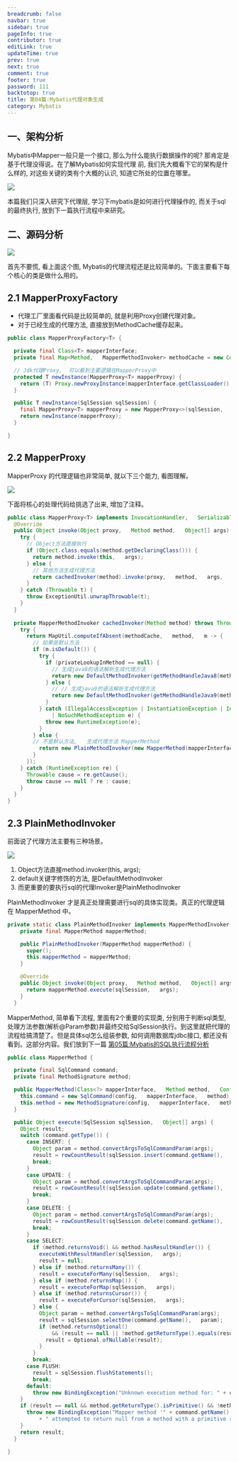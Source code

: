 ```yaml
---
breadcrumb: false
navbar: true
sidebar: true
pageInfo: true
contributor: true
editLink: true
updateTime: true
prev: true
next: true
comment: true
footer: true
password: 111
backtotop: true
title: 第04篇:Mybatis代理对象生成
category: Mybatis
---
```


<PageBanner/>


## 一、架构分析

Mybatis中Mapper一般只是一个接口,  那么为什么能执行数据操作的呢? 那肯定是基于代理没得说。在了解Mybatis如何实现代理
前,  我们先大概看下它的架构是什么样的,  对这些关键的类有个大概的认识,  知道它所处的位置在哪里。

![](https://img.springlearn.cn/blog/learn_1649424512000.png)

本篇我们只深入研究下代理层,   学习下mybatis是如何进行代理操作的,   而关于sql的最终执行,   放到下一篇执行流程中来研究。


## 二、源码分析

![](https://img.springlearn.cn/blog/learn_1649301019000.png)

首先不要慌,  看上面这个图,  Mybatis的代理流程还是比较简单的。下面主要看下每个核心的类是做什么用的。

## 2.1 MapperProxyFactory

- 代理工厂里面看代码是比较简单的,  就是利用Proxy创建代理对象。
- 对于已经生成的代理方法,  直接放到MethodCache缓存起来。

```java 
public class MapperProxyFactory<T> {

  private final Class<T> mapperInterface;
  private final Map<Method,   MapperMethodInvoker> methodCache = new ConcurrentHashMap<>();

  // Jdk代理Proxy,  可以看到主要逻辑在MapperProxy中
  protected T newInstance(MapperProxy<T> mapperProxy) {
    return (T) Proxy.newProxyInstance(mapperInterface.getClassLoader(),   new Class[] { mapperInterface },   mapperProxy);
  }

  public T newInstance(SqlSession sqlSession) {
    final MapperProxy<T> mapperProxy = new MapperProxy<>(sqlSession,   mapperInterface,   methodCache);
    return newInstance(mapperProxy);
  }

}
```

## 2.2 MapperProxy 

MapperProxy 的代理逻辑也非常简单,  就以下三个能力,  看图理解。

![](https://img.springlearn.cn/blog/learn_1649079715000.png)

下面将核心的处理代码给挑选了出来,  增加了注释。

```java 
public class MapperProxy<T> implements InvocationHandler,   Serializable {
  @Override
  public Object invoke(Object proxy,   Method method,   Object[] args) throws Throwable {
    try {
      // Object方法直接执行
      if (Object.class.equals(method.getDeclaringClass())) {
        return method.invoke(this,   args);
      } else {
        // 其他方法生成代理方法
        return cachedInvoker(method).invoke(proxy,   method,   args,   sqlSession);
      }
    } catch (Throwable t) {
      throw ExceptionUtil.unwrapThrowable(t);
    }
  }
  
  private MapperMethodInvoker cachedInvoker(Method method) throws Throwable {
    try {
      return MapUtil.computeIfAbsent(methodCache,   method,   m -> {
        // 如果是默认方法
        if (m.isDefault()) {
          try {
            if (privateLookupInMethod == null) {
              // 生成java8的语法解析生成代理方法
              return new DefaultMethodInvoker(getMethodHandleJava8(method));
            } else {
              // // 生成java9的语法解析生成代理方法
              return new DefaultMethodInvoker(getMethodHandleJava9(method));
            }
          } catch (IllegalAccessException | InstantiationException | InvocationTargetException
              | NoSuchMethodException e) {
            throw new RuntimeException(e);
          }
        } else {
        // 不是默认方法,   生成代理方法 MapperMethod
          return new PlainMethodInvoker(new MapperMethod(mapperInterface,   method,   sqlSession.getConfiguration()));
        }
      });
    } catch (RuntimeException re) {
      Throwable cause = re.getCause();
      throw cause == null ? re : cause;
    }
  }
}
```

## 2.3 PlainMethodInvoker

前面说了代理方法主要有三种场景。

![](https://img.springlearn.cn/blog/learn_1649079715000.png)

1. Object方法直接method.invoker(this,  args);
2. default关键字修饰的方法,  是DefaultMethodInvoker
3. 而更重要的要执行sql的代理Invoker是PlainMethodInvoker


PlainMethodInvoker 才是真正处理需要进行sql的具体实现类。真正的代理逻辑在 MapperMethod 中。

```java 
private static class PlainMethodInvoker implements MapperMethodInvoker {
    private final MapperMethod mapperMethod;

    public PlainMethodInvoker(MapperMethod mapperMethod) {
      super();
      this.mapperMethod = mapperMethod;
    }

    @Override
    public Object invoke(Object proxy,   Method method,   Object[] args,   SqlSession sqlSession) throws Throwable {
      return mapperMethod.execute(sqlSession,   args);
    }
  }
```

MapperMethod,  简单看下流程,   里面有2个重要的实现类,   分别用于判断sql类型,   处理方法参数(解析@Param参数)并最终交给SqlSession执行。到这里就把代理的
流程给搞清楚了。但是具体sql怎么组装参数,   如何调用数据库jdbc接口,   都还没有看到。这部分内容。我们放到下一篇 [第05篇:Mybatis的SQL执行流程分析](./Mybatis执行流程分析)

```java 
public class MapperMethod {

  private final SqlCommand command;
  private final MethodSignature method;

  public MapperMethod(Class<?> mapperInterface,   Method method,   Configuration config) {
    this.command = new SqlCommand(config,   mapperInterface,   method);
    this.method = new MethodSignature(config,   mapperInterface,   method);
  }

  public Object execute(SqlSession sqlSession,   Object[] args) {
    Object result;
    switch (command.getType()) {
      case INSERT: {
        Object param = method.convertArgsToSqlCommandParam(args);
        result = rowCountResult(sqlSession.insert(command.getName(),   param));
        break;
      }
      case UPDATE: {
        Object param = method.convertArgsToSqlCommandParam(args);
        result = rowCountResult(sqlSession.update(command.getName(),   param));
        break;
      }
      case DELETE: {
        Object param = method.convertArgsToSqlCommandParam(args);
        result = rowCountResult(sqlSession.delete(command.getName(),   param));
        break;
      }
      case SELECT:
        if (method.returnsVoid() && method.hasResultHandler()) {
          executeWithResultHandler(sqlSession,   args);
          result = null;
        } else if (method.returnsMany()) {
          result = executeForMany(sqlSession,   args);
        } else if (method.returnsMap()) {
          result = executeForMap(sqlSession,   args);
        } else if (method.returnsCursor()) {
          result = executeForCursor(sqlSession,   args);
        } else {
          Object param = method.convertArgsToSqlCommandParam(args);
          result = sqlSession.selectOne(command.getName(),   param);
          if (method.returnsOptional()
              && (result == null || !method.getReturnType().equals(result.getClass()))) {
            result = Optional.ofNullable(result);
          }
        }
        break;
      case FLUSH:
        result = sqlSession.flushStatements();
        break;
      default:
        throw new BindingException("Unknown execution method for: " + command.getName());
    }
    if (result == null && method.getReturnType().isPrimitive() && !method.returnsVoid()) {
      throw new BindingException("Mapper method '" + command.getName()
          + " attempted to return null from a method with a primitive return type (" + method.getReturnType() + ").");
    }
    return result;
  }

}
```

